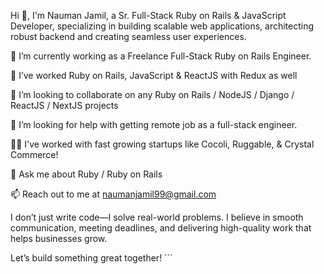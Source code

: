 Hi 👋, I'm Nauman Jamil, a Sr. Full-Stack Ruby on Rails & JavaScript Developer, specializing in building scalable web applications, architecting robust backend and creating seamless user experiences.

🔭 I’m currently working as a Freelance Full-Stack Ruby on Rails Engineer.

🌱 I’ve worked Ruby on Rails, JavaScript & ReactJS with Redux as well

👯 I’m looking to collaborate on any Ruby on Rails / NodeJS / Django / ReactJS / NextJS projects

🤝 I’m looking for help with getting remote job as a full-stack engineer.

👨‍💻 I've worked with fast growing startups like Cocoli, Ruggable, & Crystal Commerce! 

💬 Ask me about Ruby / Ruby on Rails

📫 Reach out to me at naumanjamil99@gmail.com 

I don’t just write code—I solve real-world problems. I believe in smooth communication, meeting deadlines, and delivering high-quality work that helps businesses grow.

Let’s build something great together! ```
